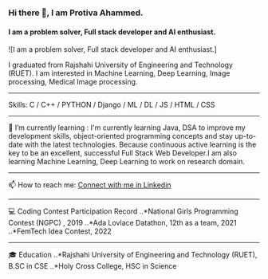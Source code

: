 

<!--
**protiva-ahammed/protiva-ahammed** is a ✨ _special_ ✨ repository because its `README.md` (this file) appears on your GitHub profile.

Here are some ideas to get you started:

- 🔭 I’m currently working on ...
- 🌱 I’m currently learning ...
- 👯 I’m looking to collaborate on ...
- 🤔 I’m looking for help with ...
- 💬 Ask me about ...
- 📫 How to reach me: ...
- 😄 Pronouns: ...
- ⚡ Fun fact: ...
-->
### Hi there 👋, I am Protiva Ahammed.
#### I am a problem solver, Full stack developer and AI enthusiast.
![I am a problem solver, Full stack developer and AI enthusiast.]

I graduated from Rajshahi University of Engineering and Technology (RUET). I am interested in Machine Learning, Deep Learning, Image processing, Medical Image processing.

___

Skills: C / C++ / PYTHON / Django / ML / DL / JS / HTML / CSS

___

 🌱 I’m currently learning : I'm currently learning Java, DSA to improve my development skills, object-oriented programming concepts and stay up-to-date with the latest technologies. Because continuous active learning is the key to be an excellent, successful Full Stack Web Developer.I am also learning Machine Learning, Deep Learning to work on research domain.

___

 📫 How to reach me: [Connect with me in Linkedin](https://www.linkedin.com/in/protiva-ahammed)

___

💻 Coding Contest Participation Record
..*National Girls Programming Contest (NGPC) , 2019
..*Ada Lovlace Datathon, 12th as a team, 2021
..*FemTech Idea Contest, 2022
___

🎓 Education
..*Rajshahi University of Engineering and Technology (RUET), B.SC in CSE
..*Holy Cross College, HSC in Science


